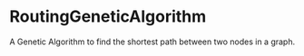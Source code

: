 # RoutingGeneticAlgorithm
A Genetic Algorithm to find the shortest path between two nodes in a graph.
